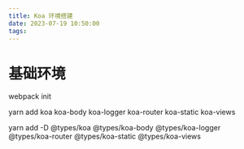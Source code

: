 ```yaml
---
title: Koa 环境搭建
date: 2023-07-19 10:50:00
tags:
---
```



# 基础环境
webpack init

yarn add  koa koa-body koa-logger koa-router koa-static koa-views

yarn add  -D @types/koa @types/koa-body @types/koa-logger @types/koa-router @types/koa-static @types/koa-views

